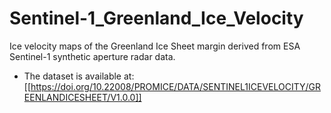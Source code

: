 # Sentinel-1_Greenland_Ice_Velocity
Ice velocity maps of the Greenland Ice Sheet margin derived from ESA Sentinel-1 synthetic aperture radar data.

+ The dataset is available at: [[https://doi.org/10.22008/PROMICE/DATA/SENTINEL1ICEVELOCITY/GREENLANDICESHEET/V1.0.0]] 
